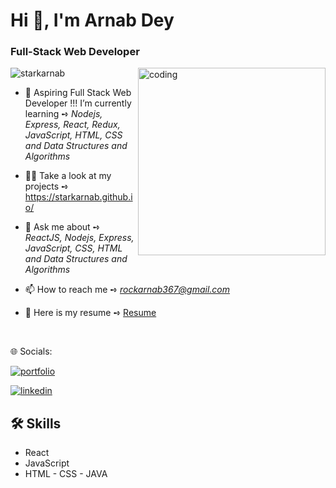 <h1 align="left">Hi 👋, I'm Arnab Dey</h1>
<h3 align="left">Full-Stack Web Developer</h3>
<img align="right" alt="coding" widht="200" height="300" src="https://camo.githubusercontent.com/40165a147c3dcea0fa1db780bb533fc5f98546ccfb9d5d05ddb2f429277f5348/68747470733a2f2f616e616c7974696373696e6469616d61672e636f6d2f77702d636f6e74656e742f75706c6f6164732f323031382f31322f646576656c6f7065722d6472696262626c652e676966">
<p align="left"> <img src="https://komarev.com/ghpvc/?username=starkarnab&label=Profile%20views&color=0e75b6&style=flat" alt="starkarnab" /> </p>

- 🌱 Aspiring Full Stack Web Developer !!! I’m currently learning ➺ *Nodejs, Express, React, Redux, JavaScript, HTML, CSS and Data Structures and Algorithms*

- 👨‍💻 Take a look at my projects ➺ https://starkarnab.github.io/

- 💬 Ask me about ➺ *ReactJS, Nodejs, Express, JavaScript, CSS, HTML and Data Structures and Algorithms*

- 📫 How to reach me ➺ *rockarnab367@gmail.com*
  
- 📝 Here is my resume ➺ [Resume](https://drive.google.com/file/d/1PJoyibqMFDCPy_q0txUkfrzAfWXv82do/view?usp=sharing)
  
 <br/>

🌐 Socials:

[![portfolio](https://img.shields.io/badge/my_portfolio-000?style=for-the-badge&logo=ko-fi&logoColor=white)](https://starkarnab.github.io/)

[![linkedin](https://img.shields.io/badge/linkedin-0A66C2?style=for-the-badge&logo=linkedin&logoColor=white)](https://www.linkedin.com/in/arnab-d-865b3b1a4/)

## 🛠 Skills

- React
- JavaScript
- HTML
- CSS
- JAVA
